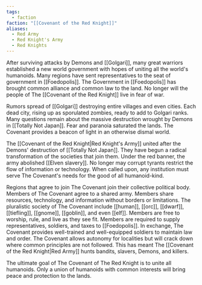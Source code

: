 ```yaml
---
tags:
  - faction
faction: "[[Covenant of the Red Knight]]"
aliases:
  - Red Army
  - Red Knight's Army
  - Red Knights
---
```

 After surviving attacks by Demons and [[Golgari]], many great warriors established a new world government with hopes of uniting all the world's humanoids. Many regions have sent representatives to the seat of government in [[Foedopolis]]. The Government in [[Foedopolis]] has brought common alliance and common law to the land. No longer will the people of The [[Covenant of the Red Knight]] live in fear of war.

Rumors spread of [[Golgari]] destroying entire villages and even cities. Each dead city, rising up as sporulated zombies, ready to add to Golgari ranks. Many questions remain about the massive destruction wrought by Demons in [[Totally Not Japan]]. Fear and paranoia saturated the lands. The Covenant provides a beacon of light in an otherwise dismal world. 

The [[Covenant of the Red Knight|Red Knight's Army]] united after the Demons' destruction of [[Totally Not Japan]]. They have begun a radical transformation of the societies that join them. Under the red banner, the army abolished [[Elven slavery]]. No longer may corrupt tyrants restrict the flow of information or technology. When called upon, any institution must serve The Covenant's needs for the good of all humanoid-kind.

Regions that agree to join The Covenant join their collective political body. Members of The Covenant agree to a shared army. Members share resources, technology, and information without borders or limitations.  The pluralistic society of The Covenant include [[human]], [[orc]], [[dwarf]], [[tiefling]], [[gnome]], [[goblin]], and even [[elf]]. Members are free to worship, rule, and live as they see fit. Members are required to supply representatives, soldiers, and taxes to [[Foedopolis]].  In exchange, The Covenant provides well-trained and well-equipped soldiers to maintain law and order.  The Covenant allows autonomy for localities but will crack down where common principles are not followed. This has meant The [[Covenant of the Red Knight|Red Army]] hunts bandits, slavers, Demons, and killers.

The ultimate goal of The Covenant of The Red Knight is to unite all humanoids. Only a union of humanoids with common interests will bring peace and protection to the lands.
